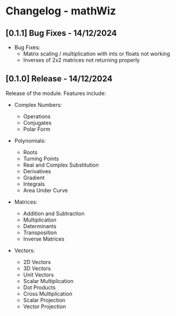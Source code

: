 # Changelog - mathWiz

## [0.1.1] Bug Fixes - 14/12/2024

- Bug Fixes:
    - Matrix scaling / multiplication with ints or floats not working
    - Inverses of 2x2 matrices not returning properly

## [0.1.0] Release - 14/12/2024

Release of the module. Features include:

- Complex Numbers:
    - Operations
    - Conjugates
    - Polar Form

- Polynomials:
    - Roots
    - Turning Points
    - Real and Complex Substitution
    - Derivatives
    - Gradient
    - Integrals
    - Area Under Curve

- Matrices:
    - Addition and Subtraction
    - Multiplication
    - Determinants
    - Transposition
    - Inverse Matrices

- Vectors:
    - 2D Vectors
    - 3D Vectors
    - Unit Vectors
    - Scalar Multiplication
    - Dot Products
    - Cross Multiplication
    - Scalar Projection
    - Vector Projection
